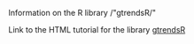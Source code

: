 Information on the R library /"gtrendsR/"

Link to the HTML tutorial for the library [gtrendsR](https://rawcdn.githack.com/krushang598/gtrendsr/5f038b7678053b82b9561f1886ba9c4ab0c027b2/gtrendsR_sample.html)
